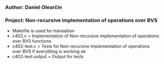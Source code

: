 ### Author: Daniel Olearčin
### Project: Non-recursive implementation of operations over BVS
  - Makefile is used for translation
  - c402.c = Implementation of Non-recursive implementation of operations over BVS functions
  - c402-test.c = Tests for Non-recursive implementation of operations over BVS if everything is working ok
  - c402-test.output = Output for tests

